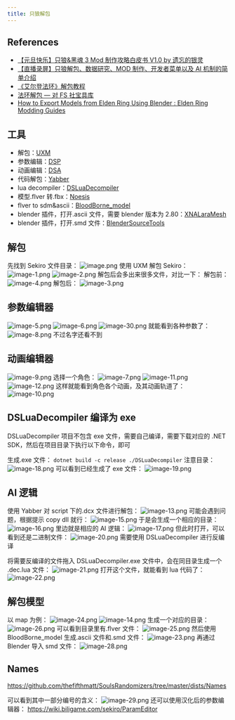 ```yaml
---
title: 只狼解包
---
```


## References

- [【元旦快乐】只狼&黑魂 3 Mod 制作攻略白皮书 V1.0 by 遗忘的银灵](https://www.bilibili.com/read/cv4264951/)
- [【直播录屏】只狼解包、数据研究、MOD 制作、开发者菜单以及 AI 机制的简单介绍](https://www.bilibili.com/video/BV1rf4y1h7QZ/)
- [《艾尔登法环》解包教程](https://www.bilibili.com/read/cv16477131/)
- [法环解包 — 对 FS 社宝具库](http://includedark.com/index.php/archives/427/)
- [How to Export Models from Elden Ring Using Blender : Elden Ring Modding Guides](https://www.youtube.com/watch?v=f9WtRrl5PSo)

## 工具

- 解包：[UXM](https://github.com/JKAnderson/UXM)
- 参数编辑：[DSP](https://github.com/legendaryhero1981/DSParamEditor)
- 动画编辑：[DSA](https://github.com/Meowmaritus/DSAnimStudio)
- 代码解包：[Yabber](https://github.com/JKAnderson/Yabber)
- lua decompiler：[DSLuaDecompiler](https://github.com/katalash/DSLuaDecompiler)
- 模型.flver 转.fbx：[Noesis](https://www.richwhitehouse.com/filemirror/noesisv4474.zip)
- flver to sdm&ascii：[BloodBorne_model](https://discord.com/invite/MGEEtXD9rr)
- blender 插件，打开.ascii 文件，需要 blender 版本为 2.80：[XNALaraMesh](https://github.com/johnzero7/XNALaraMesh)
- blender 插件，打开.smd 文件：[BlenderSourceTools](http://steamreview.org/BlenderSourceTools/)

## 解包

先找到 Sekiro 文件目录：
![image.png](/images/Pub_Note_UnpackSekiro/image.png)
使用 UXM 解包 Sekiro：
![image-1.png](/images/Pub_Note_UnpackSekiro/image-1.png)
![image-2.png](/images/Pub_Note_UnpackSekiro/image-2.png)
解包后会多出来很多文件，对比一下：
解包前：
![image-4.png](/images/Pub_Note_UnpackSekiro/image-4.png)
解包后：
![image-3.png](/images/Pub_Note_UnpackSekiro/image-3.png)

## 参数编辑器

![image-5.png](/images/Pub_Note_UnpackSekiro/image-5.png)
![image-6.png](/images/Pub_Note_UnpackSekiro/image-6.png)
![image-30.png](/images/Pub_Note_UnpackSekiro/image-30.png)
就能看到各种参数了：
![image-8.png](/images/Pub_Note_UnpackSekiro/image-8.png)
不过名字还看不到

## 动画编辑器

![image-9.png](/images/Pub_Note_UnpackSekiro/image-9.png)
选择一个角色：
![image-7.png](/images/Pub_Note_UnpackSekiro/image-7.png)
![image-11.png](/images/Pub_Note_UnpackSekiro/image-11.png)
![image-12.png](/images/Pub_Note_UnpackSekiro/image-12.png)
这样就能看到角色各个动画，及其动画轨道了：
![image-10.png](/images/Pub_Note_UnpackSekiro/image-10.png)

## DSLuaDecompiler 编译为 exe

DSLuaDecompiler 项目不包含 exe 文件，需要自己编译，需要下载对应的 .NET SDK，然后在项目目录下执行以下命令，即可

生成.exe 文件：
`dotnet build -c release ./DSLuaDecompiler`
注意目录：
![image-18.png](/images/Pub_Note_UnpackSekiro/image-18.png)
可以看到已经生成了 exe 文件：
![image-19.png](/images/Pub_Note_UnpackSekiro/image-19.png)

## AI 逻辑

使用 Yabber 对 script 下的.dcx 文件进行解包：
![image-13.png](/images/Pub_Note_UnpackSekiro/image-13.png)
可能会遇到问题，根据提示 copy dll 就行：
![image-15.png](/images/Pub_Note_UnpackSekiro/image-15.png)
于是会生成一个相应的目录：
![image-16.png](/images/Pub_Note_UnpackSekiro/image-16.png)
里边就是相应的 AI 逻辑：
![image-17.png](/images/Pub_Note_UnpackSekiro/image-17.png)
但此时打开，可以看到还是二进制文件：
![image-20.png](/images/Pub_Note_UnpackSekiro/image-20.png)
需要使用 DSLuaDecompiler 进行反编译

将需要反编译的文件拖入 DSLuaDecompiler.exe 文件中，会在同目录生成一个 .dec.lua 文件：
![image-21.png](/images/Pub_Note_UnpackSekiro/image-21.png)
打开这个文件，就能看到 lua 代码了：
![image-22.png](/images/Pub_Note_UnpackSekiro/image-22.png)

## 解包模型

以 map 为例：
![image-24.png](/images/Pub_Note_UnpackSekiro/image-24.png)
![image-14.png](/images/Pub_Note_UnpackSekiro/image-14.png)
生成一个对应的目录：
![image-26.png](/images/Pub_Note_UnpackSekiro/image-26.png)
可以看到目录里有.flver 文件：
![image-25.png](/images/Pub_Note_UnpackSekiro/image-25.png)
然后使用 BloodBorne_model 生成.ascii 文件和.smd 文件：
![image-23.png](/images/Pub_Note_UnpackSekiro/image-23.png)
再通过 Blender 导入 smd 文件：
![image-28.png](/images/Pub_Note_UnpackSekiro/image-28.png)

## Names

https://github.com/thefifthmatt/SoulsRandomizers/tree/master/dists/Names

可以看到其中一部分编号的含义：
![image-29.png](/images/Pub_Note_UnpackSekiro/image-29.png)
还可以使用汉化后的参数编辑器：
https://wiki.biligame.com/sekiro/ParamEditor
